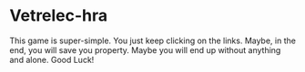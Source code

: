 # Vetrelec-hra

This game is super-simple. You just keep clicking on the links. Maybe, in the end, you will save you property. Maybe you will end up without anything and alone. Good Luck! 
